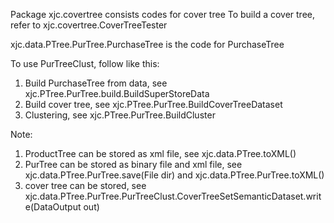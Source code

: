 Package xjc.covertree consists codes for cover tree
To build a cover tree, refer to xjc.covertree.CoverTreeTester



xjc.data.PTree.PurTree.PurchaseTree is the code for PurchaseTree

To use PurTreeClust, follow like this:
1) Build PurchaseTree from data, see xjc.PTree.PurTree.build.BuildSuperStoreData
2) Build cover tree, see xjc.PTree.PurTree.BuildCoverTreeDataset
3) Clustering, see xjc.PTree.PurTree.BuildCluster

Note:
1) ProductTree can be stored as xml file, see xjc.data.PTree.toXML()
2) PurTree can be stored as binary file and xml file, see xjc.data.PTree.PurTree.save(File dir) and xjc.data.PTree.PurTree.toXML()
3) cover tree can be stored, see xjc.data.PTree.PurTree.PurTreeClust.CoverTreeSetSemanticDataset.write(DataOutput out)
